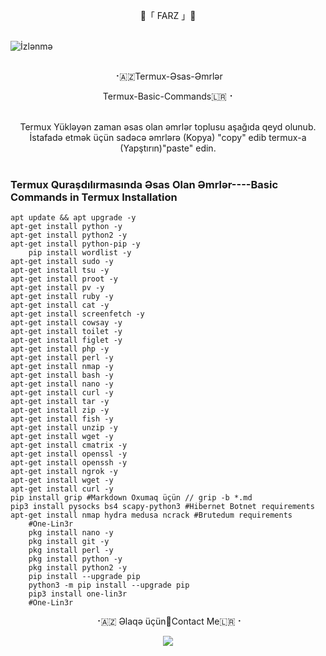 <p align="center">
   🔱「 FARZ 」🔱
 <br>
  <br>

  ![İzlənmə](https://visitor-badge.laobi.icu/badge?page_id=nihatfarz.Termux-Basic-Commands)
 <br>
  <br>
<p align="center"> 
⠐🇦🇿Termux-Əsas-Əmrlər
	<p align="center"> 
	Termux-Basic-Commands🇱🇷⠐
 <br>
  <br>

<p align="center"> 
Termux Yükləyən zaman əsas olan əmrlər toplusu aşağıda qeyd olunub.
İstafadə etmək üçün sadəcə əmrlərə (Kopya) "copy" edib termux-a (Yapştırın)"paste" edin.


 <br>
  <br>



### Termux Quraşdılırmasında Əsas Olan Əmrlər----Basic Commands in Termux Installation 
	apt update && apt upgrade -y
	apt-get install python -y
	apt-get install python2 -y
	apt-get install python-pip -y
		pip install wordlist -y
	apt-get install sudo -y
	apt-get install tsu -y
	apt-get install proot -y
	apt-get install pv -y
	apt-get install ruby -y
	apt-get install cat -y
	apt-get install screenfetch -y
	apt-get install cowsay -y
	apt-get install toilet -y
	apt-get install figlet -y
	apt-get install php -y
	apt-get install perl -y
	apt-get install nmap -y
	apt-get install bash -y
	apt-get install nano -y
	apt-get install curl -y
	apt-get install tar -y
	apt-get install zip -y
	apt-get install fish -y
	apt-get install unzip -y
	apt-get install wget -y
	apt-get install cmatrix -y
	apt-get install openssl -y
	apt-get install openssh -y
	apt-get install ngrok -y
	apt-get install wget -y
	apt-get install curl -y
	pip install grip #Markdown Oxumaq üçün // grip -b *.md
	pip3 install pysocks bs4 scapy-python3 #Hibernet Botnet requirements
	apt-get install nmap hydra medusa ncrack #Brutedum requirements
		#One-Lin3r
		pkg install nano -y
		pkg install git -y
		pkg install perl -y
		pkg install python -y
		pkg install python2 -y
		pip install --upgrade pip
		python3 -m pip install --upgrade pip
		pip3 install one-lin3r
		#One-Lin3r
	
	
	
<p align="center">
⠐🇦🇿 Əlaqə üçün🔳Contact Me🇱🇷⠐
<p align="center">
<a href="https://telegram.me/nihatfarz"><img src="https://img.shields.io/badge/Telegram-2CA5E0?style=for-the-badge&logo=telegram&logoColor=white" />
